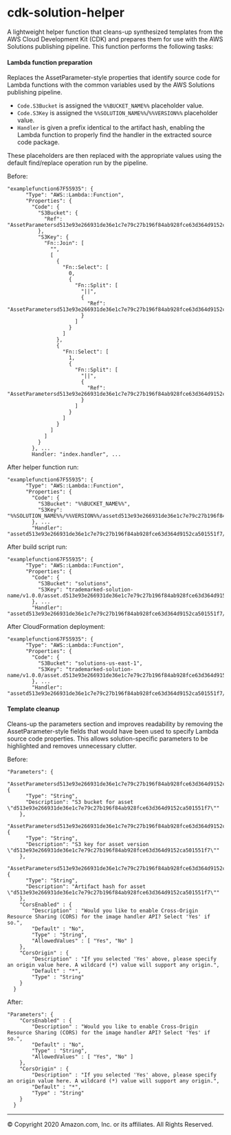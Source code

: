 # cdk-solution-helper

A lightweight helper function that cleans-up synthesized templates from the AWS Cloud Development Kit (CDK) and prepares
them for use with the AWS Solutions publishing pipeline. This function performs the following tasks:

#### Lambda function preparation

Replaces the AssetParameter-style properties that identify source code for Lambda functions with the common variables
used by the AWS Solutions publishing pipeline.

- `Code.S3Bucket` is assigned the `%%BUCKET_NAME%%` placeholder value.
- `Code.S3Key` is assigned the `%%SOLUTION_NAME%%`/`%%VERSION%%` placeholder value.
- `Handler` is given a prefix identical to the artifact hash, enabling the Lambda function to properly find the handler in the extracted source code package.

These placeholders are then replaced with the appropriate values using the default find/replace operation run by the pipeline.

Before:

```
"examplefunction67F55935": {
      "Type": "AWS::Lambda::Function",
      "Properties": {
        "Code": {
          "S3Bucket": {
            "Ref": "AssetParametersd513e93e266931de36e1c7e79c27b196f84ab928fce63d364d9152ca501551f7S3Bucket54E71A95"
          },
          "S3Key": {
            "Fn::Join": [
              "",
              [
                {
                  "Fn::Select": [
                    0,
                    {
                      "Fn::Split": [
                        "||",
                        {
                          "Ref": "AssetParametersd513e93e266931de36e1c7e79c27b196f84ab928fce63d364d9152ca501551f7S3VersionKeyC789D8B1"
                        }
                      ]
                    }
                  ]
                },
                {
                  "Fn::Select": [
                    1,
                    {
                      "Fn::Split": [
                        "||",
                        {
                          "Ref": "AssetParametersd513e93e266931de36e1c7e79c27b196f84ab928fce63d364d9152ca501551f7S3VersionKeyC789D8B1"
                        }
                      ]
                    }
                  ]
                }
              ]
            ]
          }
        }, ...
        Handler: "index.handler", ...
```

After helper function run:

```
"examplefunction67F55935": {
      "Type": "AWS::Lambda::Function",
      "Properties": {
        "Code": {
          "S3Bucket": "%%BUCKET_NAME%%",
          "S3Key": "%%SOLUTION_NAME%%/%%VERSION%%/assetd513e93e266931de36e1c7e79c27b196f84ab928fce63d364d9152ca501551f7.zip"
        }, ...
        "Handler": "assetd513e93e266931de36e1c7e79c27b196f84ab928fce63d364d9152ca501551f7/index.handler"
```

After build script run:

```
"examplefunction67F55935": {
      "Type": "AWS::Lambda::Function",
      "Properties": {
        "Code": {
          "S3Bucket": "solutions",
          "S3Key": "trademarked-solution-name/v1.0.0/asset.d513e93e266931de36e1c7e79c27b196f84ab928fce63d364d9152ca501551f7.zip"
        }, ...
        "Handler": "assetd513e93e266931de36e1c7e79c27b196f84ab928fce63d364d9152ca501551f7/index.handler"
```

After CloudFormation deployment:

```
"examplefunction67F55935": {
      "Type": "AWS::Lambda::Function",
      "Properties": {
        "Code": {
          "S3Bucket": "solutions-us-east-1",
          "S3Key": "trademarked-solution-name/v1.0.0/asset.d513e93e266931de36e1c7e79c27b196f84ab928fce63d364d9152ca501551f7.zip"
        }, ...
        "Handler": "assetd513e93e266931de36e1c7e79c27b196f84ab928fce63d364d9152ca501551f7/index.handler"
```

#### Template cleanup

Cleans-up the parameters section and improves readability by removing the AssetParameter-style fields that would have
been used to specify Lambda source code properties. This allows solution-specific parameters to be highlighted and
removes unnecessary clutter.

Before:

```
"Parameters": {
    "AssetParametersd513e93e266931de36e1c7e79c27b196f84ab928fce63d364d9152ca501551f7S3Bucket54E71A95": {
      "Type": "String",
      "Description": "S3 bucket for asset \"d513e93e266931de36e1c7e79c27b196f84ab928fce63d364d9152ca501551f7\""
    },
    "AssetParametersd513e93e266931de36e1c7e79c27b196f84ab928fce63d364d9152ca501551f7S3VersionKeyC789D8B1": {
      "Type": "String",
      "Description": "S3 key for asset version \"d513e93e266931de36e1c7e79c27b196f84ab928fce63d364d9152ca501551f7\""
    },
    "AssetParametersd513e93e266931de36e1c7e79c27b196f84ab928fce63d364d9152ca501551f7ArtifactHash7AA751FE": {
      "Type": "String",
      "Description": "Artifact hash for asset \"d513e93e266931de36e1c7e79c27b196f84ab928fce63d364d9152ca501551f7\""
    },
    "CorsEnabled" : {
        "Description" : "Would you like to enable Cross-Origin Resource Sharing (CORS) for the image handler API? Select 'Yes' if so.",
        "Default" : "No",
        "Type" : "String",
        "AllowedValues" : [ "Yes", "No" ]
    },
    "CorsOrigin" : {
        "Description" : "If you selected 'Yes' above, please specify an origin value here. A wildcard (*) value will support any origin.",
        "Default" : "*",
        "Type" : "String"
    }
  }
```

After:

```
"Parameters": {
    "CorsEnabled" : {
        "Description" : "Would you like to enable Cross-Origin Resource Sharing (CORS) for the image handler API? Select 'Yes' if so.",
        "Default" : "No",
        "Type" : "String",
        "AllowedValues" : [ "Yes", "No" ]
    },
    "CorsOrigin" : {
        "Description" : "If you selected 'Yes' above, please specify an origin value here. A wildcard (*) value will support any origin.",
        "Default" : "*",
        "Type" : "String"
    }
  }
```

---

&copy; Copyright 2020 Amazon.com, Inc. or its affiliates. All Rights Reserved.
